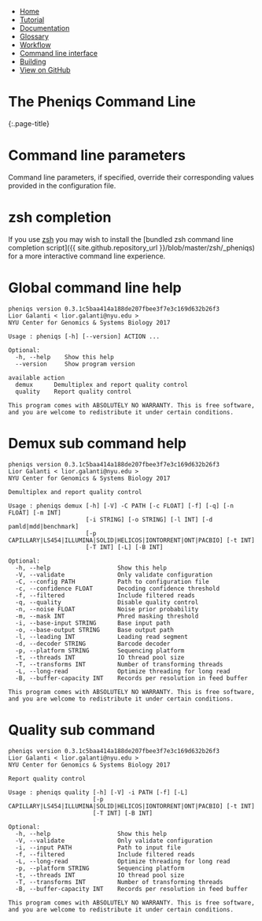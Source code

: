 <!-- 
    Pheniqs : PHilology ENcoder wIth Quality Statistics
    Copyright (C) 2017  Lior Galanti
    NYU Center for Genetics and System Biology

    Author: Lior Galanti <lior.galanti@nyu.edu>

    This program is free software: you can redistribute it and/or modify
    it under the terms of the GNU Affero General Public License as
    published by the Free Software Foundation, either version 3 of the
    License, or (at your option) any later version.

    This program is distributed in the hope that it will be useful,
    but WITHOUT ANY WARRANTY; without even the implied warranty of
    MERCHANTABILITY or FITNESS FOR A PARTICULAR PURPOSE.  See the
    GNU Affero General Public License for more details.

    You should have received a copy of the GNU Affero General Public License
    along with this program.  If not, see <http://www.gnu.org/licenses/>.
-->

<section id="navigation">
    <ul>
        <li><a                  href="/pheniqs/">Home</a></li>
        <li><a                  href="/pheniqs/tutorial.html">Tutorial</a></li>
        <li><a                  href="/pheniqs/manual.html">Documentation</a></li>
        <li><a                  href="/pheniqs/glossary.html">Glossary</a></li>
        <li><a                  href="/pheniqs/workflow.html">Workflow</a></li>
        <li><a class="active"   href="/pheniqs/cli.html">Command line interface</a></li>
        <li><a                  href="/pheniqs/building.html">Building</a></li>
        <li><a class="github"   href="https://github.com/GunsalusPiano/pheniqs">View on GitHub</a></li>
    </ul>
    <div class="clear" />
</section>


# The Pheniqs Command Line
{:.page-title}

# Command line parameters
Command line parameters, if specified, override their corresponding values provided in the configuration file.

# zsh completion

If you use [zsh](https://en.wikipedia.org/wiki/Z_shell) you may wish to install the [bundled zsh command line completion script]({{ site.github.repository_url }}/blob/master/zsh/_pheniqs) for a more interactive command line experience.

# Global command line help

    pheniqs version 0.3.1c5baa414a188de207fbee3f7e3c169d632b26f3
    Lior Galanti < lior.galanti@nyu.edu >
    NYU Center for Genomics & Systems Biology 2017

    Usage : pheniqs [-h] [--version] ACTION ...

    Optional:
      -h, --help    Show this help
      --version     Show program version

    available action
      demux      Demultiplex and report quality control
      quality    Report quality control

    This program comes with ABSOLUTELY NO WARRANTY. This is free software,
    and you are welcome to redistribute it under certain conditions.

# Demux sub command help

    pheniqs version 0.3.1c5baa414a188de207fbee3f7e3c169d632b26f3
    Lior Galanti < lior.galanti@nyu.edu >
    NYU Center for Genomics & Systems Biology 2017

    Demultiplex and report quality control

    Usage : pheniqs demux [-h] [-V] -C PATH [-c FLOAT] [-f] [-q] [-n FLOAT] [-m INT]
                          [-i STRING] [-o STRING] [-l INT] [-d pamld|mdd|benchmark]
                          [-p CAPILLARY|LS454|ILLUMINA|SOLID|HELICOS|IONTORRENT|ONT|PACBIO] [-t INT]
                          [-T INT] [-L] [-B INT]

    Optional:
      -h, --help                   Show this help
      -V, --validate               Only validate configuration
      -C, --config PATH            Path to configuration file
      -c, --confidence FLOAT       Decoding confidence threshold
      -f, --filtered               Include filtered reads
      -q, --quality                Disable quality control
      -n, --noise FLOAT            Noise prior probability
      -m, --mask INT               Phred masking threshold
      -i, --base-input STRING      Base input path
      -o, --base-output STRING     Base output path
      -l, --leading INT            Leading read segment
      -d, --decoder STRING         Barcode decoder
      -p, --platform STRING        Sequencing platform
      -t, --threads INT            IO thread pool size
      -T, --transforms INT         Number of transforming threads
      -L, --long-read              Optimize threading for long read
      -B, --buffer-capacity INT    Records per resolution in feed buffer

    This program comes with ABSOLUTELY NO WARRANTY. This is free software,
    and you are welcome to redistribute it under certain conditions.

# Quality sub command

    pheniqs version 0.3.1c5baa414a188de207fbee3f7e3c169d632b26f3
    Lior Galanti < lior.galanti@nyu.edu >
    NYU Center for Genomics & Systems Biology 2017

    Report quality control

    Usage : pheniqs quality [-h] [-V] -i PATH [-f] [-L]
                            [-p CAPILLARY|LS454|ILLUMINA|SOLID|HELICOS|IONTORRENT|ONT|PACBIO] [-t INT]
                            [-T INT] [-B INT]

    Optional:
      -h, --help                   Show this help
      -V, --validate               Only validate configuration
      -i, --input PATH             Path to input file
      -f, --filtered               Include filtered reads
      -L, --long-read              Optimize threading for long read
      -p, --platform STRING        Sequencing platform
      -t, --threads INT            IO thread pool size
      -T, --transforms INT         Number of transforming threads
      -B, --buffer-capacity INT    Records per resolution in feed buffer

    This program comes with ABSOLUTELY NO WARRANTY. This is free software,
    and you are welcome to redistribute it under certain conditions.